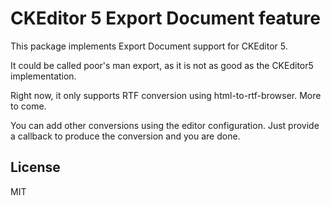 CKEditor 5 Export Document feature
============================

This package implements Export Document support for CKEditor 5.

It could be called poor's man export, as it is not as good as the CKEditor5 implementation.

Right now, it only supports RTF conversion using html-to-rtf-browser. More to come.

You can add other conversions using the editor configuration. Just provide a callback to produce the conversion and you are done.

## License

MIT
